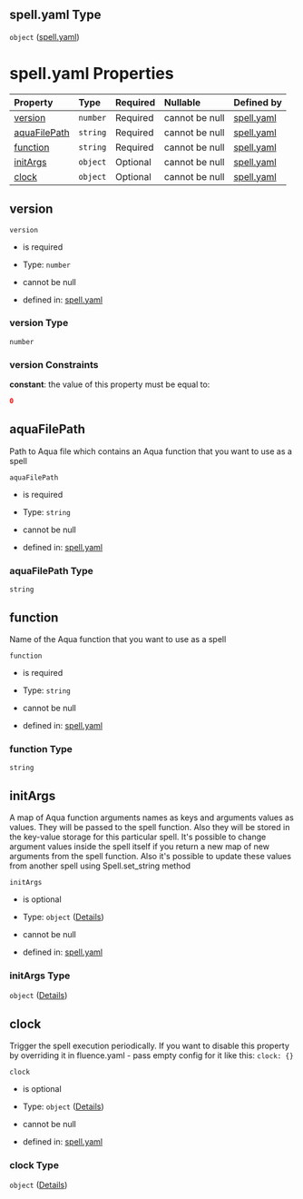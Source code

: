 ## spell.yaml Type

`object` ([spell.yaml](spell.md))

# spell.yaml Properties

| Property                      | Type     | Required | Nullable       | Defined by                                                                                                       |
| :---------------------------- | :------- | :------- | :------------- | :--------------------------------------------------------------------------------------------------------------- |
| [version](#version)           | `number` | Required | cannot be null | [spell.yaml](spell-properties-version.md "https://fluence.dev/schemas/spell.yaml#/properties/version")           |
| [aquaFilePath](#aquafilepath) | `string` | Required | cannot be null | [spell.yaml](spell-properties-aquafilepath.md "https://fluence.dev/schemas/spell.yaml#/properties/aquaFilePath") |
| [function](#function)         | `string` | Required | cannot be null | [spell.yaml](spell-properties-function.md "https://fluence.dev/schemas/spell.yaml#/properties/function")         |
| [initArgs](#initargs)         | `object` | Optional | cannot be null | [spell.yaml](spell-properties-initargs.md "https://fluence.dev/schemas/spell.yaml#/properties/initArgs")         |
| [clock](#clock)               | `object` | Optional | cannot be null | [spell.yaml](spell-properties-clock.md "https://fluence.dev/schemas/spell.yaml#/properties/clock")               |

## version



`version`

*   is required

*   Type: `number`

*   cannot be null

*   defined in: [spell.yaml](spell-properties-version.md "https://fluence.dev/schemas/spell.yaml#/properties/version")

### version Type

`number`

### version Constraints

**constant**: the value of this property must be equal to:

```json
0
```

## aquaFilePath

Path to Aqua file which contains an Aqua function that you want to use as a spell

`aquaFilePath`

*   is required

*   Type: `string`

*   cannot be null

*   defined in: [spell.yaml](spell-properties-aquafilepath.md "https://fluence.dev/schemas/spell.yaml#/properties/aquaFilePath")

### aquaFilePath Type

`string`

## function

Name of the Aqua function that you want to use as a spell

`function`

*   is required

*   Type: `string`

*   cannot be null

*   defined in: [spell.yaml](spell-properties-function.md "https://fluence.dev/schemas/spell.yaml#/properties/function")

### function Type

`string`

## initArgs

A map of Aqua function arguments names as keys and arguments values as values. They will be passed to the spell function. Also they will be stored in the key-value storage for this particular spell. It's possible to change argument values inside the spell itself if you return a new map of new arguments from the spell function. Also it's possible to update these values from another spell using Spell.set\_string method

`initArgs`

*   is optional

*   Type: `object` ([Details](spell-properties-initargs.md))

*   cannot be null

*   defined in: [spell.yaml](spell-properties-initargs.md "https://fluence.dev/schemas/spell.yaml#/properties/initArgs")

### initArgs Type

`object` ([Details](spell-properties-initargs.md))

## clock

Trigger the spell execution periodically. If you want to disable this property by overriding it in fluence.yaml - pass empty config for it like this: `clock: {}`

`clock`

*   is optional

*   Type: `object` ([Details](spell-properties-clock.md))

*   cannot be null

*   defined in: [spell.yaml](spell-properties-clock.md "https://fluence.dev/schemas/spell.yaml#/properties/clock")

### clock Type

`object` ([Details](spell-properties-clock.md))
